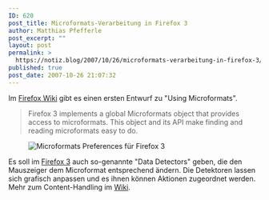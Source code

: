```yaml
---
ID: 620
post_title: Microformats-Verarbeitung in Firefox 3
author: Matthias Pfefferle
post_excerpt: ""
layout: post
permalink: >
  https://notiz.blog/2007/10/26/microformats-verarbeitung-in-firefox-3/
published: true
post_date: 2007-10-26 21:07:32
---
```

<!-- wp:paragraph -->
<p>Im <a href="http://developer.mozilla.org/en/docs/Using_microformats">Firefox Wiki</a> gibt es einen ersten Entwurf zu "Using Microformats".</p>
<!-- /wp:paragraph -->

<!-- wp:quote -->
<blockquote class="wp-block-quote">
	<p>Firefox 3 implements a global Microformats object that provides access to microformats. This object and its API make finding and reading microformats easy to do.</p>
</blockquote>
<!-- /wp:quote -->

<!-- wp:image {"align":"center"} -->
<figure class="wp-block-image aligncenter"><img src="https://notiz.blog/wp-content/uploads/2007/10/microformats-preferences.jpg" alt="Microformats Preferences für Firefox 3" /></figure>
<!-- /wp:image -->

<!-- wp:more -->
<!--more-->
<!-- /wp:more -->

<!-- wp:paragraph -->
<p>Es soll im <a href="http://wiki.mozilla.org/Firefox3">Firefox 3</a> auch so-genannte "Data Detectors" geben, die den Mauszeiger dem Microformat entsprechend ändern. Die Detektoren lassen sich grafisch anpassen und es ihnen können Aktionen zugeordnet werden. Mehr zum Content-Handling im <a href="http://wiki.mozilla.org/ContentHandling:User_Interface/Preferences_Microformats">Wiki</a>.</p>
<!-- /wp:paragraph -->